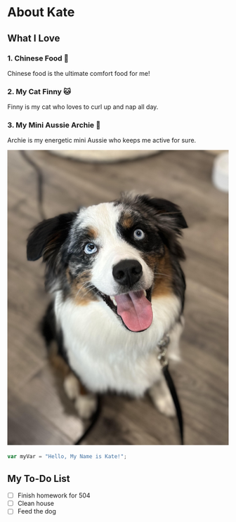 # About Kate

## What I Love

### 1. Chinese Food 🍜
Chinese food is the ultimate comfort food for me!

### 2. My Cat Finny 🐱
Finny is my cat who loves to curl up and nap all day.

### 3. My Mini Aussie Archie 🐾
Archie is my energetic mini Aussie who keeps me active for sure.

![Archie the Mini Aussie](https://github.com/kschlussler/skills-communicate-using-markdown/blob/main/Archie.jpg?raw=true)


``` javascript
var myVar = "Hello, My Name is Kate!";
```

## My To-Do List

- [ ] Finish homework for 504
- [ ] Clean house
- [ ] Feed the dog
